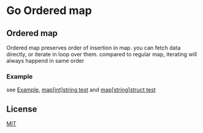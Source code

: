 # Go Ordered map

## Ordered map
Ordered map preserves order of insertion in map.
you can fetch data directly, or iterate in loop over them.
compared to regular map, iterating will always happend in same order

### Example

see [Example](doc_test.go), [map[int]string test](map_int_string_test.go) and [map[string]struct test](map_string_struct_test.go)

## License

[MIT](LICENSE)
